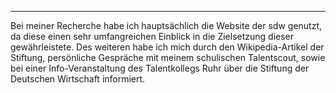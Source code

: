 ***

Bei meiner Recherche habe ich hauptsächlich die Website der sdw genutzt, da diese einen sehr umfangreichen Einblick in die Zielsetzung dieser gewährleistete. Des weiteren habe ich mich durch den Wikipedia-Artikel der Stiftung, persönliche Gespräche mit meinem schulischen Talentscout, sowie bei einer Info-Veranstaltung des Talentkollegs Ruhr über die Stiftung der Deutschen Wirtschaft informiert.